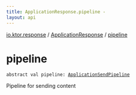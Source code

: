 ```yaml
---
title: ApplicationResponse.pipeline - 
layout: api
---
```


<div class='api-docs-breadcrumbs'><a href="../index.html">io.ktor.response</a> / <a href="index.html">ApplicationResponse</a> / <a href="./pipeline.html">pipeline</a></div>

# pipeline

<div class="signature"><code><span class="keyword">abstract</span> <span class="keyword">val </span><span class="identifier">pipeline</span><span class="symbol">: </span><a href="../-application-send-pipeline/index.html"><span class="identifier">ApplicationSendPipeline</span></a></code></div>

Pipeline for sending content

